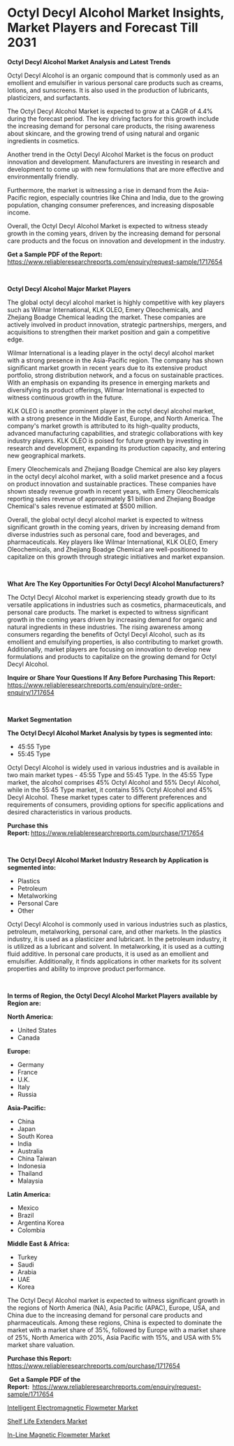 <p><h1>Octyl Decyl Alcohol Market Insights, Market Players and Forecast Till 2031</h1></p><p><strong>Octyl Decyl Alcohol Market Analysis and Latest Trends</strong></p>
<p><p>Octyl Decyl Alcohol is an organic compound that is commonly used as an emollient and emulsifier in various personal care products such as creams, lotions, and sunscreens. It is also used in the production of lubricants, plasticizers, and surfactants.</p><p>The Octyl Decyl Alcohol Market is expected to grow at a CAGR of 4.4% during the forecast period. The key driving factors for this growth include the increasing demand for personal care products, the rising awareness about skincare, and the growing trend of using natural and organic ingredients in cosmetics.</p><p>Another trend in the Octyl Decyl Alcohol Market is the focus on product innovation and development. Manufacturers are investing in research and development to come up with new formulations that are more effective and environmentally friendly.</p><p>Furthermore, the market is witnessing a rise in demand from the Asia-Pacific region, especially countries like China and India, due to the growing population, changing consumer preferences, and increasing disposable income.</p><p>Overall, the Octyl Decyl Alcohol Market is expected to witness steady growth in the coming years, driven by the increasing demand for personal care products and the focus on innovation and development in the industry.</p></p>
<p><strong>Get a Sample PDF of the Report:&nbsp;</strong> <a href="https://www.reliableresearchreports.com/enquiry/request-sample/1717654">https://www.reliableresearchreports.com/enquiry/request-sample/1717654</a></p>
<p>&nbsp;</p>
<p><strong>Octyl Decyl Alcohol Major Market Players</strong></p>
<p><p>The global octyl decyl alcohol market is highly competitive with key players such as Wilmar International, KLK OLEO, Emery Oleochemicals, and Zhejiang Boadge Chemical leading the market. These companies are actively involved in product innovation, strategic partnerships, mergers, and acquisitions to strengthen their market position and gain a competitive edge.</p><p>Wilmar International is a leading player in the octyl decyl alcohol market with a strong presence in the Asia-Pacific region. The company has shown significant market growth in recent years due to its extensive product portfolio, strong distribution network, and a focus on sustainable practices. With an emphasis on expanding its presence in emerging markets and diversifying its product offerings, Wilmar International is expected to witness continuous growth in the future.</p><p>KLK OLEO is another prominent player in the octyl decyl alcohol market, with a strong presence in the Middle East, Europe, and North America. The company's market growth is attributed to its high-quality products, advanced manufacturing capabilities, and strategic collaborations with key industry players. KLK OLEO is poised for future growth by investing in research and development, expanding its production capacity, and entering new geographical markets.</p><p>Emery Oleochemicals and Zhejiang Boadge Chemical are also key players in the octyl decyl alcohol market, with a solid market presence and a focus on product innovation and sustainable practices. These companies have shown steady revenue growth in recent years, with Emery Oleochemicals reporting sales revenue of approximately $1 billion and Zhejiang Boadge Chemical's sales revenue estimated at $500 million.</p><p>Overall, the global octyl decyl alcohol market is expected to witness significant growth in the coming years, driven by increasing demand from diverse industries such as personal care, food and beverages, and pharmaceuticals. Key players like Wilmar International, KLK OLEO, Emery Oleochemicals, and Zhejiang Boadge Chemical are well-positioned to capitalize on this growth through strategic initiatives and market expansion.</p></p>
<p>&nbsp;</p>
<p><strong>What Are The Key Opportunities For Octyl Decyl Alcohol Manufacturers?</strong></p>
<p><p>The Octyl Decyl Alcohol market is experiencing steady growth due to its versatile applications in industries such as cosmetics, pharmaceuticals, and personal care products. The market is expected to witness significant growth in the coming years driven by increasing demand for organic and natural ingredients in these industries. The rising awareness among consumers regarding the benefits of Octyl Decyl Alcohol, such as its emollient and emulsifying properties, is also contributing to market growth. Additionally, market players are focusing on innovation to develop new formulations and products to capitalize on the growing demand for Octyl Decyl Alcohol.</p></p>
<p><strong>Inquire or Share Your Questions If Any Before Purchasing This Report:</strong> <a href="https://www.reliableresearchreports.com/enquiry/pre-order-enquiry/1717654">https://www.reliableresearchreports.com/enquiry/pre-order-enquiry/1717654</a></p>
<p>&nbsp;</p>
<p><strong>Market Segmentation</strong></p>
<p><strong>The Octyl Decyl Alcohol Market Analysis by types is segmented into:</strong></p>
<p><ul><li>45:55 Type</li><li>55:45 Type</li></ul></p>
<p><p>Octyl Decyl Alcohol is widely used in various industries and is available in two main market types - 45:55 Type and 55:45 Type. In the 45:55 Type market, the alcohol comprises 45% Octyl Alcohol and 55% Decyl Alcohol, while in the 55:45 Type market, it contains 55% Octyl Alcohol and 45% Decyl Alcohol. These market types cater to different preferences and requirements of consumers, providing options for specific applications and desired characteristics in various products.</p></p>
<p><strong>Purchase this Report:&nbsp;</strong><a href="https://www.reliableresearchreports.com/purchase/1717654">https://www.reliableresearchreports.com/purchase/1717654</a></p>
<p>&nbsp;</p>
<p><strong>The Octyl Decyl Alcohol Market Industry Research by Application is segmented into:</strong></p>
<p><ul><li>Plastics</li><li>Petroleum</li><li>Metalworking</li><li>Personal Care</li><li>Other</li></ul></p>
<p><p>Octyl Decyl Alcohol is commonly used in various industries such as plastics, petroleum, metalworking, personal care, and other markets. In the plastics industry, it is used as a plasticizer and lubricant. In the petroleum industry, it is utilized as a lubricant and solvent. In metalworking, it is used as a cutting fluid additive. In personal care products, it is used as an emollient and emulsifier. Additionally, it finds applications in other markets for its solvent properties and ability to improve product performance.</p></p>
<p>&nbsp;</p>
<p><strong>In terms of Region, the Octyl Decyl Alcohol Market Players available by Region are:</strong></p>
<p>
    <p> <strong> North America: </strong>
        <ul>
            <li>United States</li>
            <li>Canada</li>
        </ul>
        </p> 
    <p> <strong> Europe: </strong>
        <ul>
            <li>Germany</li>
            <li>France</li>
            <li>U.K.</li>
            <li>Italy</li>
            <li>Russia</li>
        </ul>
        </p> 
    <p> <strong> Asia-Pacific: </strong>
        <ul>
            <li>China</li>
            <li>Japan</li>
            <li>South Korea</li>
            <li>India</li>
            <li>Australia</li>
            <li>China Taiwan</li>
            <li>Indonesia</li>
            <li>Thailand</li>
            <li>Malaysia</li>
        </ul>
        </p> 
    <p> <strong> Latin America: </strong>
        <ul>
            <li>Mexico</li>
            <li>Brazil</li>
            <li>Argentina Korea</li>
            <li>Colombia</li>
        </ul>
        </p> 
    <p> <strong> Middle East & Africa: </strong>
        <ul>
            <li>Turkey</li>
            <li>Saudi</li>
            <li>Arabia</li>
            <li>UAE</li>
            <li>Korea</li>
        </ul>
    </p>
    </p>
<p><p>The Octyl Decyl Alcohol market is expected to witness significant growth in the regions of North America (NA), Asia Pacific (APAC), Europe, USA, and China due to the increasing demand for personal care products and pharmaceuticals. Among these regions, China is expected to dominate the market with a market share of 35%, followed by Europe with a market share of 25%, North America with 20%, Asia Pacific with 15%, and USA with 5% market share valuation.</p></p>
<p><strong>Purchase this Report: </strong><a href="https://www.reliableresearchreports.com/purchase/1717654">https://www.reliableresearchreports.com/purchase/1717654</a></p>
<p>&nbsp;<strong>Get a Sample PDF of the Report:&nbsp;&nbsp;</strong><a href="https://www.reliableresearchreports.com/enquiry/request-sample/1717654">https://www.reliableresearchreports.com/enquiry/request-sample/1717654</a></p>
<p><strong></strong></p>
<p><p><a href="https://adventurous-uranium-ef9.notion.site/Intelligent-Electromagnetic-Flowmeter-Market-Research-Report-The-Key-To-Successful-Business-Strateg-6abb93b825a2433894a8f48a3114d993">Intelligent Electromagnetic Flowmeter Market</a></p><p><a href="https://github.com/YashRP12/Market-Research-Report-List-3/blob/main/shelf-life-extenders-market.md">Shelf Life Extenders Market</a></p><p><a href="https://carnation-joke-41f.notion.site/In-Line-Magnetic-Flowmeter-Market-Research-Report-Provides-thorough-Industry-Overview-which-offers--de956628cd2c4b9d96d25277c5dd3c14">In-Line Magnetic Flowmeter Market</a></p></p>